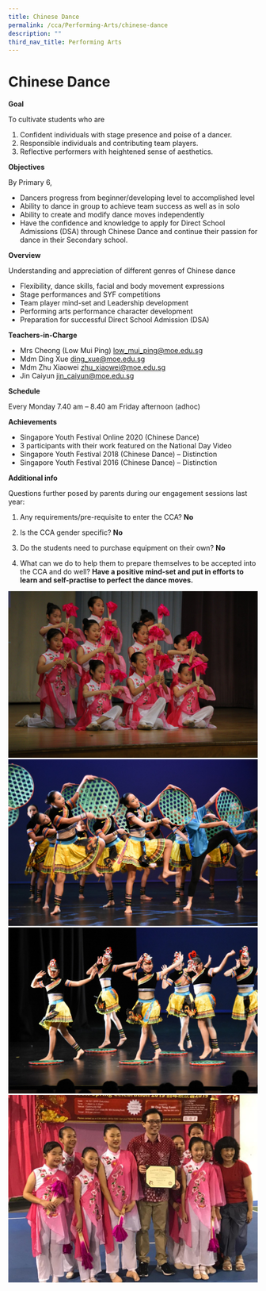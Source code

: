 ```yaml
---
title: Chinese Dance
permalink: /cca/Performing-Arts/chinese-dance
description: ""
third_nav_title: Performing Arts
---
```

# Chinese Dance

**Goal**

To cultivate students who are
1.	Confident individuals with stage presence and poise of a dancer.
2.	Responsible individuals and contributing team players.
3.	Reflective performers with heightened sense of aesthetics.

**Objectives**

By Primary 6,
*	Dancers progress from beginner/developing level to accomplished level
*	Ability to dance in group to achieve team success as well as in solo
*	Ability to create and modify dance moves independently
*	Have the confidence and knowledge to apply for Direct School Admissions (DSA) through Chinese Dance and continue their passion for dance in their Secondary school.

**Overview**

Understanding and appreciation of different genres of Chinese dance 
*	Flexibility, dance skills, facial and body movement expressions 
*	Stage performances and SYF competitions
*	Team player mind-set and Leadership development
*	Performing arts performance character development
*	Preparation for successful Direct School Admission (DSA)

**Teachers-in-Charge**

* Mrs Cheong (Low Mui Ping)  low_mui_ping@moe.edu.sg
* Mdm Ding Xue   ding_xue@moe.edu.sg
* Mdm Zhu Xiaowei   zhu_xiaowei@moe.edu.sg
* Jin Caiyun    jin_caiyun@moe.edu.sg

**Schedule**

Every Monday 7.40 am – 8.40 am
Friday afternoon (adhoc)

**Achievements** 

* Singapore Youth Festival Online 2020 (Chinese Dance) 
* 3 participants with their work featured on the National Day Video
* Singapore Youth Festival 2018 (Chinese Dance) – Distinction
* Singapore Youth Festival 2016 (Chinese Dance) – Distinction

**Additional info**

Questions further posed by parents during our engagement sessions last year: 

1.	Any requirements/pre-requisite to enter the CCA? **No**

2.	Is the CCA gender specific? **No**

3.	Do the students need to purchase equipment on their own?  **No**

4.	What can we do to help them to prepare themselves to be accepted into the CCA and do well? 
**Have a positive mind-set and put in efforts to learn and self-practise to perfect the dance moves.**

![](/images/Copy%20of%20IMG_5788.jpg)
![](/images/NIK_5243.jpg)
![](/images/NIK_6266.jpg)
![](/images/UBJU7790.jpg)